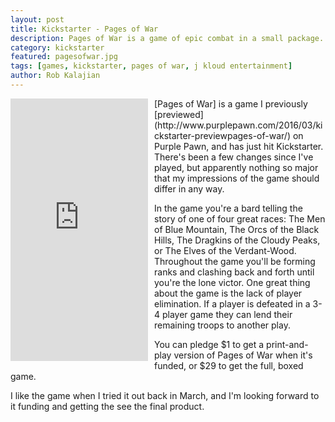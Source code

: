 ```yaml
---
layout: post
title: Kickstarter - Pages of War
description: Pages of War is a game of epic combat in a small package. It's up on Kickstarter, and is my first pic of August.
category: kickstarter
featured: pagesofwar.jpg
tags: [games, kickstarter, pages of war, j kloud entertainment]
author: Rob Kalajian
---
```

<iframe frameborder="0"  style="float:left;margin-right:10px;margin-bottom:10px;" height="420" scrolling="no" src="https://www.kickstarter.com/projects/jkloudgames/pages-of-war/widget/card.html?v=2" width="220"></iframe>[Pages of War] is a game I previously [previewed](http://www.purplepawn.com/2016/03/kickstarter-previewpages-of-war/) on Purple Pawn, and has just hit Kickstarter. There's been a few changes since I've played, but apparently nothing so major that my impressions of the game should differ in any way.

In the game you're a bard telling the story of one of four great races:  The Men of Blue Mountain, The Orcs of the Black Hills, The Dragkins of the Cloudy Peaks, or The Elves of the Verdant-Wood. Throughout the game you'll be forming ranks and clashing back and forth until you're the lone victor. One great thing about the game is the lack of player elimination. If a player is defeated in a 3-4 player game they can lend their remaining troops to another play.

You can pledge $1 to get a print-and-play version of Pages of War when it's funded, or $29 to get the full, boxed game.

I like the game when I tried it out back in March, and I'm looking forward to it funding and getting the see the final product.
